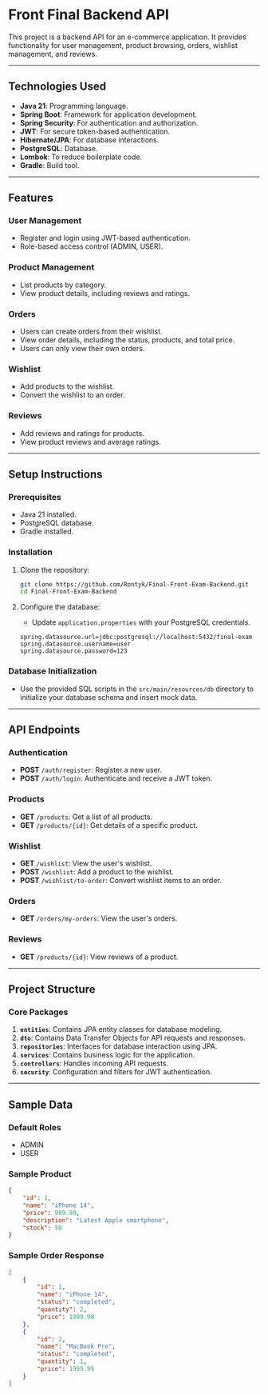 # Front Final Backend API

This project is a backend API for an e-commerce application. It provides functionality for user management, product browsing, orders, wishlist management, and reviews.

---

## **Technologies Used**

- **Java 21**: Programming language.
- **Spring Boot**: Framework for application development.
- **Spring Security**: For authentication and authorization.
- **JWT**: For secure token-based authentication.
- **Hibernate/JPA**: For database interactions.
- **PostgreSQL**: Database.
- **Lombok**: To reduce boilerplate code.
- **Gradle**: Build tool.

---

## **Features**

### **User Management**
- Register and login using JWT-based authentication.
- Role-based access control (ADMIN, USER).

### **Product Management**
- List products by category.
- View product details, including reviews and ratings.

### **Orders**
- Users can create orders from their wishlist.
- View order details, including the status, products, and total price.
- Users can only view their own orders.

### **Wishlist**
- Add products to the wishlist.
- Convert the wishlist to an order.

### **Reviews**
- Add reviews and ratings for products.
- View product reviews and average ratings.

---

## **Setup Instructions**

### **Prerequisites**

- Java 21 installed.
- PostgreSQL database.
- Gradle installed.

### **Installation**

1. Clone the repository:
   ```bash
   git clone https://github.com/Rontyk/Final-Front-Exam-Backend.git
   cd Final-Front-Exam-Backend
   ```

2. Configure the database:
   - Update `application.properties` with your PostgreSQL credentials.
   ```properties
   spring.datasource.url=jdbc:postgresql://localhost:5432/final-exam
   spring.datasource.username=user
   spring.datasource.password=123
   ```


### **Database Initialization**

- Use the provided SQL scripts in the `src/main/resources/db` directory to initialize your database schema and insert mock data.

---

## **API Endpoints**

### **Authentication**

- **POST** `/auth/register`: Register a new user.
- **POST** `/auth/login`: Authenticate and receive a JWT token.

### **Products**

- **GET** `/products`: Get a list of all products.
- **GET** `/products/{id}`: Get details of a specific product.

### **Wishlist**

- **GET** `/wishlist`: View the user's wishlist.
- **POST** `/wishlist`: Add a product to the wishlist.
- **POST** `/wishlist/to-order`: Convert wishlist items to an order.

### **Orders**

- **GET** `/orders/my-orders`: View the user's orders.

### **Reviews**

- **GET** `/products/{id}`: View reviews of a product.

---

## **Project Structure**

### **Core Packages**

1. **`entities`**: Contains JPA entity classes for database modeling.
2. **`dto`**: Contains Data Transfer Objects for API requests and responses.
3. **`repositories`**: Interfaces for database interaction using JPA.
4. **`services`**: Contains business logic for the application.
5. **`controllers`**: Handles incoming API requests.
6. **`security`**: Configuration and filters for JWT authentication.

---

## **Sample Data**

### **Default Roles**
- ADMIN
- USER

### **Sample Product**
```json
{
    "id": 1,
    "name": "iPhone 14",
    "price": 999.99,
    "description": "Latest Apple smartphone",
    "stock": 50
}
```

### **Sample Order Response**
```json
[
    {
        "id": 1,
        "name": "iPhone 14",
        "status": "completed",
        "quantity": 2,
        "price": 1999.98
    },
    {
        "id": 2,
        "name": "MacBook Pro",
        "status": "completed",
        "quantity": 1,
        "price": 1999.99
    }
]
```

